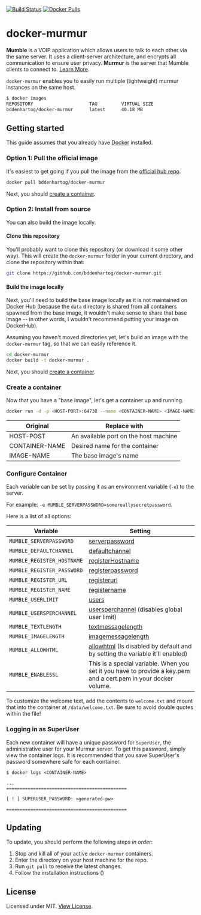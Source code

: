 [![Build Status](https://travis-ci.org/bddenhartog/docker-murmur.svg?branch=master)](https://travis-ci.org/bddenhartog/docker-murmur)
[![Docker Pulls](https://img.shields.io/docker/pulls/bddenhartog/docker-murmur.svg?style=flat)](https://hub.docker.com/r/bddenhartog/docker-murmur/)

# docker-murmur

**Mumble** is a VOIP application which allows users to talk to each other via
the same server. It uses a client-server architecture, and encrypts all
communication to ensure user privacy. **Murmur** is the server that Mumble
clients to connect to. [Learn More][1].

`docker-murmur` enables you to easily run multiple (lightweight) murmur
instances on the same host.

```bash
$ docker images
REPOSITORY                     TAG         VIRTUAL SIZE
bddenhartog/docker-murmur      latest      40.18 MB
```

## Getting started

This guide assumes that you already have [Docker][2] installed.

### **Option 1**: Pull the official image

It's easiest to get going if you pull the image from the [official hub repo][4].

```bash
docker pull bddenhartog/docker-murmur
```

Next, you should [create a container](#create-a-container).

### **Option 2**: Install from source

You can also build the image locally.

#### Clone this repository

You'll probably want to clone this repository (or download it some other way).
This will create the `docker-murmur` folder in your current directory, and clone
the repository within that:

```bash
git clone https://github.com/bddenhartog/docker-murmur.git
```

#### Build the image locally

Next, you'll need to build the base image locally as it is not maintained on
Docker Hub (because the `data` directory is shared from all containers spawned
from the base image, it wouldn't make sense to share that base image -- in other
words, I wouldn't recommend putting your image on DockerHub).

Assuming you haven't moved directories yet, let's build an image with the
`docker-murmur` tag, so that we can easily reference it.

```bash
cd docker-murmur
docker build -t docker-murmur .
```

Next, you should [create a container](#create-a-container).

### Create a container

Now that you have a "base image", let's get a container up and running.

```bash
docker run -d -p <HOST-PORT>:64738 --name <CONTAINER-NAME> <IMAGE-NAME>
```

| Original       | Replace with                           |
| -------------- | -------------------------------------- |
| HOST-POST      | An available port on the host machine  |
| CONTAINER-NAME | Desired name for the container         |
| IMAGE-NAME     | The base image's name                  |

### Configure Container
Each variable can be set by passing it as an environment variable (`-e`) to the server.

For example: `-e MUMBLE_SERVERPASSWORD=somereallysecretpassword`.

Here is a list of all options:

|Variable|Setting|
|--------|-------|
|`MUMBLE_SERVERPASSWORD`|[serverpassword](https://wiki.mumble.info/wiki/Murmur.ini#serverpassword)|
|`MUMBLE_DEFAULTCHANNEL`|[defaultchannel](https://wiki.mumble.info/wiki/Murmur.ini#defaultchannel)|
|`MUMBLE_REGISTER_HOSTNAME`|[registerHostname](https://wiki.mumble.info/wiki/Murmur.ini#registerHostname)|
|`MUMBLE_REGISTER_PASSWORD`|[registerpassword](https://wiki.mumble.info/wiki/Murmur.ini#registerPassword)|
|`MUMBLE_REGISTER_URL`|[registerurl](https://wiki.mumble.info/wiki/Murmur.ini#registerUrl)|
|`MUMBLE_REGISTER_NAME`|[registername](https://wiki.mumble.info/wiki/Murmur.ini#registerName)|
|`MUMBLE_USERLIMIT`|[users](https://wiki.mumble.info/wiki/Murmur.ini#users)|
|`MUMBLE_USERSPERCHANNEL`|[usersperchannel](https://wiki.mumble.info/wiki/Murmur.ini#usersperchannel) (disables global user limit)|
|`MUMBLE_TEXTLENGTH`|[textmessagelength](https://wiki.mumble.info/wiki/Murmur.ini#textmessagelength)|
|`MUMBLE_IMAGELENGTH`|[imagemessagelength](https://wiki.mumble.info/wiki/Murmur.ini#imagemessagelength)|
|`MUMBLE_ALLOWHTML`|[allowhtml](https://wiki.mumble.info/wiki/Murmur.ini#allowhtml) (Is disabled by default and by setting the variable it'll enabled)|
|`MUMBLE_ENABLESSL`|This is a special variable. When you set it you have to provide a key.pem and a cert.pem in your docker volume.|

To customize the welcome text, add the contents to `welcome.txt` and mount that into the container at `/data/welcome.txt`. Be sure to avoid double quotes within the file!

### Logging in as SuperUser

Each new container will have a unique password for `SuperUser`, the
administrative user for your Murmur server. To get this password, simply view
the container logs. It is recommended that you save SuperUser's password
somewhere safe for each container.

```shell
$ docker logs <CONTAINER-NAME>

...
=============================================

[ ! ] SUPERUSER_PASSWORD: <generated-pw>

=============================================
```

## Updating

To update, you should perform the following steps _in order_:

1.  Stop and kill all of your active `docker-murmur` containers.
2.  Enter the directory on your host machine for the repo.
3.  Run `git pull` to receive the latest changes.
4.  Follow the installation instructions ()

## License

Licensed under MIT. [View License][3].

[1]: https://en.wikipedia.org/wiki/Mumble_(software) "Wikipedia - Mumble (software)"
[2]: https://www.docker.com/ "Docker"
[3]: LICENSE.md "View License"
[4]: https://hub.docker.com/r/bddenhartog/docker-murmur/ "bddenhartog/docker-murmur"
